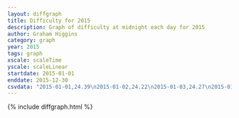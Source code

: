 ```yaml
---
layout: diffgraph
title: Difficulty for 2015
description: Graph of difficulty at midnight each day for 2015
author: Graham Higgins
category: graph
year: 2015
tags: graph
xscale: scaleTime
yscale: scaleLinear
startdate: 2015-01-01
enddate: 2015-12-30
csvdata: "2015-01-01,24.39\n2015-01-02,24.22\n2015-01-03,24.27\n2015-01-04,24.20\n2015-01-05,23.88\n2015-01-06,23.61\n2015-01-07,23.75\n2015-01-08,23.71\n2015-01-09,23.71\n2015-01-10,23.76\n2015-01-11,23.71\n2015-01-12,23.62\n2015-01-13,23.90\n2015-01-14,23.91\n2015-01-15,23.91\n2015-01-16,24.03\n2015-01-17,23.73\n2015-01-18,23.92\n2015-01-19,24.01\n2015-01-20,23.99\n2015-01-21,23.87\n2015-01-22,23.74\n2015-01-23,23.60\n2015-01-24,23.87\n2015-01-25,23.78\n2015-01-26,23.87\n2015-01-27,23.77\n2015-01-28,23.78\n2015-01-29,23.87\n2015-01-30,23.87\n2015-01-31,23.91\n2015-02-01,23.88\n2015-02-02,24.06\n2015-02-03,23.89\n2015-02-04,23.48\n2015-02-05,23.79\n2015-02-06,23.83\n2015-02-07,23.88\n2015-02-08,23.83\n2015-02-09,23.79\n2015-02-10,23.75\n2015-02-11,23.70\n2015-02-12,23.66\n2015-02-13,23.67\n2015-02-14,23.75\n2015-02-15,23.78\n2015-02-16,23.69\n2015-02-17,23.72\n2015-02-18,23.35\n2015-02-19,23.37\n2015-02-20,23.44\n2015-02-21,23.17\n2015-02-22,23.39\n2015-02-23,23.49\n2015-02-24,23.26\n2015-02-25,23.31\n2015-02-26,23.35\n2015-02-27,23.26\n2015-02-28,23.29\n2015-03-01,23.27\n2015-03-02,23.34\n2015-03-03,23.11\n2015-03-04,23.24\n2015-03-05,23.27\n2015-03-06,23.12\n2015-03-07,23.26\n2015-03-08,23.15\n2015-03-09,23.26\n2015-03-10,23.10\n2015-03-11,22.92\n2015-03-12,22.99\n2015-03-13,23.02\n2015-03-14,23.07\n2015-03-15,23.06\n2015-03-16,23.02\n2015-03-17,22.94\n2015-03-18,23.03\n2015-03-19,23.04\n2015-03-20,23.06\n2015-03-21,23.20\n2015-03-22,23.09\n2015-03-23,23.10\n2015-03-24,22.98\n2015-03-25,22.94\n2015-03-26,22.96\n2015-03-27,22.95\n2015-03-28,22.93\n2015-03-29,22.99\n2015-03-30,22.98\n2015-03-31,23.03\n2015-04-01,22.91\n2015-04-02,22.92\n2015-04-03,22.89\n2015-04-04,22.88\n2015-04-05,22.80\n2015-04-06,22.77\n2015-04-07,22.73\n2015-04-08,22.73\n2015-04-09,22.74\n2015-04-10,22.90\n2015-04-11,22.72\n2015-04-12,22.65\n2015-04-13,22.62\n2015-04-14,22.64\n2015-04-15,22.68\n2015-04-16,22.65\n2015-04-17,22.61\n2015-04-18,22.78\n2015-04-19,22.80\n2015-04-20,22.74\n2015-04-21,22.57\n2015-04-22,22.64\n2015-04-23,22.69\n2015-04-24,22.73\n2015-04-25,22.68\n2015-04-26,22.49\n2015-04-27,22.56\n2015-04-28,22.43\n2015-04-29,22.47\n2015-04-30,22.53\n2015-05-01,22.59\n2015-05-02,22.44\n2015-05-03,22.56\n2015-05-04,22.66\n2015-05-05,22.72\n2015-05-06,22.61\n2015-05-07,22.50\n2015-05-08,22.61\n2015-05-09,22.58\n2015-05-10,22.55\n2015-05-11,22.60\n2015-05-12,22.57\n2015-05-13,22.48\n2015-05-14,22.36\n2015-05-15,22.39\n2015-05-16,22.55\n2015-05-17,22.51\n2015-05-18,22.62\n2015-05-19,22.60\n2015-05-20,22.55\n2015-05-21,22.59\n2015-05-22,22.57\n2015-05-23,22.49\n2015-05-24,22.56\n2015-05-25,22.50\n2015-05-26,22.59\n2015-05-27,22.43\n2015-05-28,22.50\n2015-05-29,22.58\n2015-05-30,22.44\n2015-05-31,22.51\n2015-06-01,22.49\n2015-06-02,22.31\n2015-06-03,20.55\n2015-06-04,19.92\n2015-06-05,20.10\n2015-06-06,20.28\n2015-06-07,20.22\n2015-06-08,20.32\n2015-06-09,20.40\n2015-06-10,21.92\n2015-06-11,20.40\n2015-06-12,20.25\n2015-06-13,21.92\n2015-06-14,21.82\n2015-06-15,22.02\n2015-06-16,22.01\n2015-06-17,21.73\n2015-06-18,21.73\n2015-06-19,21.83\n2015-06-20,21.80\n2015-06-21,21.62\n2015-06-22,21.77\n2015-06-23,21.69\n2015-06-24,21.66\n2015-06-25,21.67\n2015-06-26,21.76\n2015-06-27,21.61\n2015-06-28,21.72\n2015-06-29,21.78\n2015-06-30,21.80\n2015-07-01,21.71\n2015-07-02,21.78\n2015-07-03,21.65\n2015-07-04,21.82\n2015-07-05,21.78\n2015-07-06,21.62\n2015-07-07,21.69\n2015-07-08,21.61\n2015-07-09,21.71\n2015-07-10,21.57\n2015-07-11,21.68\n2015-07-12,21.69\n2015-07-13,21.65\n2015-07-14,21.72\n2015-07-15,21.58\n2015-07-16,21.68\n2015-07-17,21.61\n2015-07-18,21.75\n2015-07-19,21.73\n2015-07-20,21.76\n2015-07-21,21.62\n2015-07-22,21.69\n2015-07-23,21.69\n2015-07-24,21.81\n2015-07-25,21.54\n2015-07-26,21.66\n2015-07-27,21.62\n2015-07-28,21.60\n2015-07-29,21.65\n2015-07-30,21.67\n2015-07-31,21.79\n2015-08-01,21.71\n2015-08-02,21.68\n2015-08-03,21.72\n2015-08-04,21.58\n2015-08-05,21.58\n2015-08-06,21.66\n2015-08-07,21.65\n2015-08-08,21.50\n2015-08-09,21.64\n2015-08-10,21.50\n2015-08-11,21.66\n2015-08-12,21.56\n2015-08-13,21.63\n2015-08-14,21.72\n2015-08-15,21.54\n2015-08-16,21.60\n2015-08-17,21.70\n2015-08-18,21.80\n2015-08-19,21.61\n2015-08-20,21.57\n2015-08-21,21.54\n2015-08-22,21.61\n2015-08-23,21.46\n2015-08-24,21.52\n2015-08-25,21.64\n2015-08-26,21.43\n2015-08-27,21.51\n2015-08-28,21.64\n2015-08-29,21.79\n2015-08-30,21.68\n2015-08-31,21.77\n2015-09-01,21.72\n2015-09-02,21.83\n2015-09-03,21.68\n2015-09-04,21.73\n2015-09-05,21.61\n2015-09-06,21.72\n2015-09-07,21.59\n2015-09-08,21.74\n2015-09-09,21.71\n2015-09-10,21.74\n2015-09-11,21.60\n2015-09-12,21.75\n2015-09-13,21.63\n2015-09-14,21.66\n2015-09-15,21.68\n2015-09-16,21.74\n2015-09-17,21.58\n2015-09-18,21.76\n2015-09-19,21.66\n2015-09-20,21.66\n2015-09-21,21.73\n2015-09-22,21.77\n2015-09-23,21.65\n2015-09-24,21.66\n2015-09-25,21.72\n2015-09-26,21.61\n2015-09-27,21.62\n2015-09-28,21.75\n2015-09-29,21.61\n2015-09-30,21.58\n2015-10-01,21.65\n2015-10-02,21.57\n2015-10-03,21.67\n2015-10-04,21.69\n2015-10-05,21.76\n2015-10-06,21.65\n2015-10-07,21.69\n2015-10-08,21.79\n2015-10-09,21.67\n2015-10-10,21.60\n2015-10-11,21.76\n2015-10-12,21.73\n2015-10-13,21.56\n2015-10-14,21.77\n2015-10-15,21.59\n2015-10-16,21.57\n2015-10-17,21.64\n2015-10-18,21.72\n2015-10-19,21.65\n2015-10-20,21.57\n2015-10-21,21.70\n2015-10-22,21.61\n2015-10-23,21.50\n2015-10-24,21.52\n2015-10-25,21.53\n2015-10-26,21.50\n2015-10-27,21.50\n2015-10-28,21.75\n2015-10-29,21.66\n2015-10-30,21.62\n2015-10-31,21.59\n2015-11-01,21.71\n2015-11-02,21.65\n2015-11-03,21.18\n2015-11-04,21.62\n2015-11-05,21.73\n2015-11-06,21.44\n2015-11-07,21.63\n2015-11-08,21.69\n2015-11-09,21.61\n2015-11-10,21.64\n2015-11-11,21.54\n2015-11-12,21.59\n2015-11-13,21.53\n2015-11-14,21.65\n2015-11-15,21.63\n2015-11-16,21.75\n2015-11-17,21.66\n2015-11-18,21.52\n2015-11-19,21.68\n2015-11-20,21.69\n2015-11-21,21.54\n2015-11-22,21.76\n2015-11-23,21.70\n2015-11-24,21.70\n2015-11-25,21.61\n2015-11-26,21.74\n2015-11-27,21.61\n2015-11-28,21.60\n2015-11-29,21.56\n2015-11-30,21.56\n2015-12-01,21.52\n2015-12-02,21.74\n2015-12-03,21.63\n2015-12-04,21.58\n2015-12-05,21.63\n2015-12-06,21.76\n2015-12-07,21.71\n2015-12-08,21.58\n2015-12-09,21.77\n2015-12-10,21.63\n2015-12-11,21.60\n2015-12-12,21.63\n2015-12-13,21.77\n2015-12-14,21.63\n2015-12-15,21.64\n2015-12-16,21.57\n2015-12-17,21.69\n2015-12-18,21.46\n2015-12-19,21.60\n2015-12-20,21.04\n2015-12-21,20.56\n2015-12-22,20.45\n2015-12-23,20.42\n2015-12-24,20.52\n2015-12-25,20.62\n2015-12-26,20.52\n2015-12-27,20.59\n2015-12-28,20.76\n2015-12-29,20.81\n2015-12-30,20.61"
---
```


{% include diffgraph.html %}

